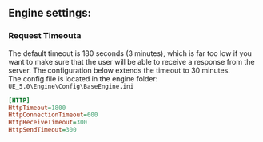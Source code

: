 ## Engine settings:

### Request Timeouta
The default timeout is 180 seconds (3 minutes), which is far too low if you want to make sure that the user will be able to receive a response from the server. The configuration below extends the timeout to 30 minutes. <br/>
The config file is located in the engine folder: `UE_5.0\Engine\Config\BaseEngine.ini`

```ini
[HTTP]
HttpTimeout=1800
HttpConnectionTimeout=600
HttpReceiveTimeout=300
HttpSendTimeout=300
```

